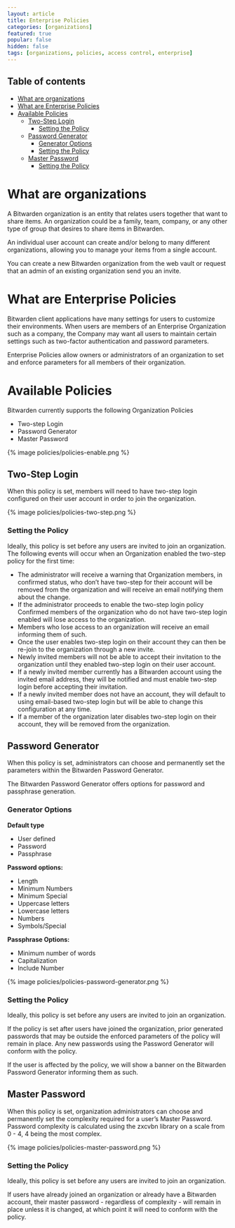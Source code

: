 ```yaml
---
layout: article
title: Enterprise Policies
categories: [organizations]
featured: true
popular: false
hidden: false
tags: [organizations, policies, access control, enterprise]
---
```

## Table of contents

- [What are organizations](#what-are-organizations)
- [What are Enterprise Policies](#what-are-enterprise-policies)
- [Available Policies](#available-policies)
  * [Two-Step Login](#two-step-login)
    + [Setting the Policy](#setting-the-policy)
  * [Password Generator](#password-generator)
    + [Generator Options](#generator-options)
    + [Setting the Policy](#setting-the-policy-1)
  * [Master Password](#master-password)
    + [Setting the Policy](#setting-the-policy-2)

# What are organizations

A Bitwarden organization is an entity that relates users together that want to share items. An organization could be a family, team, company, or any other type of group that desires to share items in Bitwarden.

An individual user account can create and/or belong to many different organizations, allowing you to manage your items from a single account.

You can create a new Bitwarden organization from the web vault or request that an admin of an existing organization send you an invite.

# What are Enterprise Policies

Bitwarden client applications have many settings for users to customize their environments. When users are members of an Enterprise Organization such as a company, the Company may want all users to maintain certain settings such as two-factor authentication and password parameters.

Enterprise Policies allow owners or administrators of an organization to set and enforce parameters for all members of their organization.

# Available Policies

Bitwarden currently supports the following Organization Policies
- Two-step Login
- Password Generator
- Master Password

{% image policies/policies-enable.png %}

## Two-Step Login

When this policy is set, members will need to have two-step login configured on their user account in order to join the organization.

{% image policies/policies-two-step.png %}

### Setting the Policy

Ideally, this policy is set before any users are invited to join an organization. The following events will occur when an Organization enabled the two-step policy for the first time:

- The administrator will receive a warning that Organization members, in confirmed status, who don’t have two-step for their account will be removed from the organization and will receive an email notifying them about the change.
- If the administrator proceeds to enable the two-step login policy Confirmed members of the organization who do not have two-step login enabled will lose access to the organization. 
- Members who lose access to an organization will receive an email informing them of such. 
 - Once the user enables two-step login on their account they can then be re-join to the organization through a new invite.
 - Newly invited members will not be able to accept their invitation to the organization until they enabled two-step login on their user account. 
- If a newly invited member currently has a Bitwarden account using the invited email address, they will be notified and must enable two-step login before accepting their invitation.
 - If a newly invited member does not have an account, they will default to using email-based two-step login but will be able to change this configuration at any time.
- If a member of the organization later disables two-step login on their account, they will be removed from the organization.

## Password Generator

When this policy is set, administrators can choose and permanently set the parameters within the Bitwarden Password Generator.

The Bitwarden Password Generator offers options for password and passphrase generation.

### Generator Options

**Default type**
- User defined
- Password
- Passphrase

**Password options:**
- Length
- Minimum Numbers
- Minimum Special
- Uppercase letters
- Lowercase letters
- Numbers
- Symbols/Special

**Passphrase Options:**
- Minimum number of words
- Capitalization
- Include Number

{% image policies/policies-password-generator.png %}

### Setting the Policy

Ideally, this policy is set before any users are invited to join an organization.

If the policy is set after users have joined the organization, prior generated passwords that may be outside the enforced parameters of the policy will remain in place. Any new passwords using the Password Generator will conform with the policy.

If the user is affected by the policy, we will show a banner on the Bitwarden Password Generator informing them as such.

## Master Password

When this policy is set, organization administrators can choose and permanently set the complexity required for a user’s Master Password. Password complexity is calculated using the zxcvbn library on a scale from 0 - 4, 4 being the most complex.

{% image policies/policies-master-password.png %}

### Setting the Policy

Ideally, this policy is set before any users are invited to join an organization.

If users have already joined an organization or already have a Bitwarden account, their master password - regardless of complexity - will remain in place unless it is changed, at which point it will need to conform with the policy.